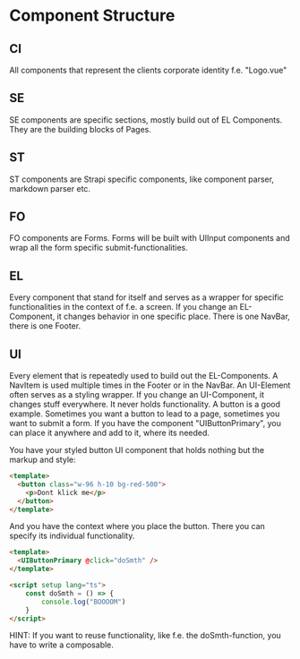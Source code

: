 # Component Structure

## CI

All components that represent the clients corporate identity f.e. "Logo.vue"

## SE

SE components are specific sections, mostly build out of EL Components. They are the building blocks of Pages.

## ST

ST components are Strapi specific components, like component parser, markdown parser etc.

## FO

FO components are Forms. Forms will be built with UIInput components and wrap all the form specific submit-functionalities.

## EL

Every component that stand for itself and serves as a wrapper for specific functionalities in the context of f.e. a screen. If you change an EL-Component, it changes behavior in one specific place. There is one NavBar, there is one Footer.

## UI

Every element that is repeatedly used to build out the EL-Components. A NavItem is used multiple times in the Footer or in the NavBar. An UI-Element often serves as a styling wrapper. If you change an UI-Component, it changes stuff everywhere. It never holds functionality. A button is a good example. Sometimes you want a button to lead to a page, sometimes you want to submit a form. If you have the component "UIButtonPrimary", you can place it anywhere and add to it, where its needed.

You have your styled button UI component that holds nothing but the markup and style:

```html
<template>
  <button class="w-96 h-10 bg-red-500">
    <p>Dont klick me</p>
  </button>
</template>
```

And you have the context where you place the button. There you can specify its individual functionality.

```html
<template>
  <UIButtonPrimary @click="doSmth" />
</template>

<script setup lang="ts">
    const doSmth = () => {
        console.log("BOOOOM")
    }
</script>
```

HINT: If you want to reuse functionality, like f.e. the doSmth-function, you have to write a composable. 